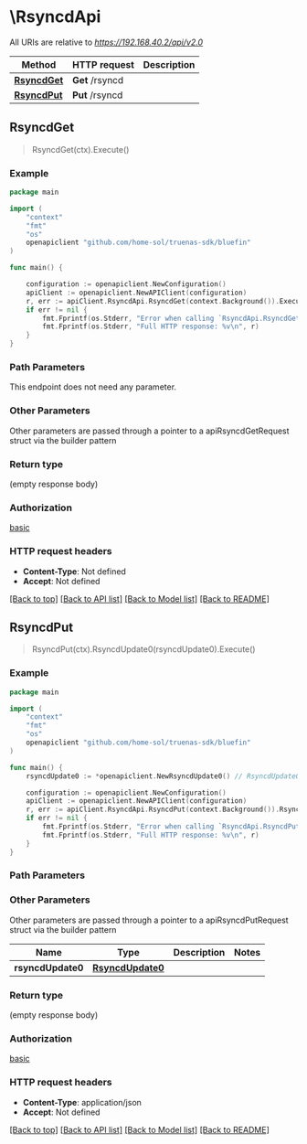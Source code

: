 # \RsyncdApi

All URIs are relative to *https://192.168.40.2/api/v2.0*

Method | HTTP request | Description
------------- | ------------- | -------------
[**RsyncdGet**](RsyncdApi.md#RsyncdGet) | **Get** /rsyncd | 
[**RsyncdPut**](RsyncdApi.md#RsyncdPut) | **Put** /rsyncd | 



## RsyncdGet

> RsyncdGet(ctx).Execute()





### Example

```go
package main

import (
    "context"
    "fmt"
    "os"
    openapiclient "github.com/home-sol/truenas-sdk/bluefin"
)

func main() {

    configuration := openapiclient.NewConfiguration()
    apiClient := openapiclient.NewAPIClient(configuration)
    r, err := apiClient.RsyncdApi.RsyncdGet(context.Background()).Execute()
    if err != nil {
        fmt.Fprintf(os.Stderr, "Error when calling `RsyncdApi.RsyncdGet``: %v\n", err)
        fmt.Fprintf(os.Stderr, "Full HTTP response: %v\n", r)
    }
}
```

### Path Parameters

This endpoint does not need any parameter.

### Other Parameters

Other parameters are passed through a pointer to a apiRsyncdGetRequest struct via the builder pattern


### Return type

 (empty response body)

### Authorization

[basic](../README.md#basic)

### HTTP request headers

- **Content-Type**: Not defined
- **Accept**: Not defined

[[Back to top]](#) [[Back to API list]](../README.md#documentation-for-api-endpoints)
[[Back to Model list]](../README.md#documentation-for-models)
[[Back to README]](../README.md)


## RsyncdPut

> RsyncdPut(ctx).RsyncdUpdate0(rsyncdUpdate0).Execute()





### Example

```go
package main

import (
    "context"
    "fmt"
    "os"
    openapiclient "github.com/home-sol/truenas-sdk/bluefin"
)

func main() {
    rsyncdUpdate0 := *openapiclient.NewRsyncdUpdate0() // RsyncdUpdate0 |  (optional)

    configuration := openapiclient.NewConfiguration()
    apiClient := openapiclient.NewAPIClient(configuration)
    r, err := apiClient.RsyncdApi.RsyncdPut(context.Background()).RsyncdUpdate0(rsyncdUpdate0).Execute()
    if err != nil {
        fmt.Fprintf(os.Stderr, "Error when calling `RsyncdApi.RsyncdPut``: %v\n", err)
        fmt.Fprintf(os.Stderr, "Full HTTP response: %v\n", r)
    }
}
```

### Path Parameters



### Other Parameters

Other parameters are passed through a pointer to a apiRsyncdPutRequest struct via the builder pattern


Name | Type | Description  | Notes
------------- | ------------- | ------------- | -------------
 **rsyncdUpdate0** | [**RsyncdUpdate0**](RsyncdUpdate0.md) |  | 

### Return type

 (empty response body)

### Authorization

[basic](../README.md#basic)

### HTTP request headers

- **Content-Type**: application/json
- **Accept**: Not defined

[[Back to top]](#) [[Back to API list]](../README.md#documentation-for-api-endpoints)
[[Back to Model list]](../README.md#documentation-for-models)
[[Back to README]](../README.md)

